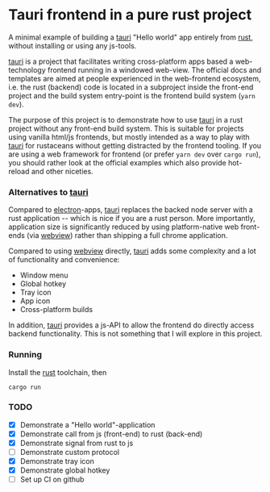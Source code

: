 # Tauri frontend in a pure rust project

A minimal example of building a [tauri] "Hello world" app entirely from [rust], without installing or using any js-tools.

[tauri] is a project that facilitates writing cross-platform apps based a web-technology frontend running in a windowed web-view.
The official docs and templates are aimed at people experienced in the web-frontend ecosystem, i.e. the rust (backend) code is located in a subproject inside the front-end project and the build system entry-point is the frontend build system (`yarn dev`).

The purpose of this project is to demonstrate how to use [tauri] in a rust project without any front-end build system.
This is suitable for projects using vanilla html/js frontends, but mostly intended as a way to play with [tauri] for rustaceans without getting distracted by the frontend tooling.
If you are using a web framework for frontend (or prefer `yarn dev` over `cargo run`), you should rather look at the official examples which also provide hot-reload and other niceties.

### Alternatives to [tauri]
Compared to [electron]-apps, [tauri] replaces the backed node server with a rust application -- which is nice if you are a rust person.
More importantly, application size is significantly reduced by using platform-native web front-ends (via [webview]) rather than shipping a full chrome application.

Compared to using [webview] directly, [tauri] adds some complexity and a lot of functionality and convenience:
- Window menu
- Global hotkey
- Tray icon
- App icon
- Cross-platform builds

In addition, [tauri] provides a js-API to allow the frontend do directly access backend functionality. This is not something that I will explore in this project.

### Running
Install the [rust] toolchain, then

    cargo run

### TODO

- [x] Demonstrate a "Hello world"-application
- [x] Demonstrate call from js (front-end) to rust (back-end)
- [x] Demonstrate signal from rust to js
- [ ] Demonstrate custom protocol
- [x] Demonstrate tray icon
- [x] Demonstrate global hotkey
- [ ] Set up CI on github

[rust]: https://www.rust-lang.org/
[tauri]: https://tauri.studio/en/
[electron]: https://www.electronjs.org/
[webview]: https://github.com/webview
